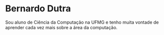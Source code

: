 # Bernardo Dutra



Sou aluno de Ciência da Computação na UFMG e tenho muita vontade de aprender cada vez mais sobre a área da computação.







